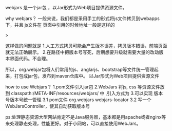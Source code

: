 webjars 是一个jar包 ，以Jar形式为Web项目提供资源文件。

why webjars？
一般来说，我们都是采用手工的形式将js文件拷贝到webapps下，并且 js文件在 页面中引用的时候地址一般是这样的
<script src="http://libs.baidu.com/jquery/2.0.0/jquery.js"></script>>
这样做的问题就是
1.人工方式拷贝可能会产生版本误差，拷贝版本错误，前端页面就无法正确展示。
2.在路径中把版本号写死，后期想要升级就需要大量的改动版本界面代码。不合理。

所以，org.webjar包将人们常用的js、anglarjs、bootstrap等文件统一管理起来，打包成jar包，发布到maven仓库中。 以Jar形式为Web项目提供资源文件

how to use Webjars？
1.pom文件引入jar包
2.WebJars 将js, css 等资源文件放到 classpath:/META-INF/resources/webjars/ 中  ,引入方式为<script type="text/javascript" src="/webjars/jquery/2.1.4/jquery.js"></script>
3.可以实现 版本号版本号统一管理
3.1  pom文件
        <dependency>
              <groupId>org.webjars</groupId>
              <artifactId>webjars-locator</artifactId>
          </dependency>
3.2  写一个WebJarsController，使其自动获取版本号


ps:处理静态资源大型网站肯定不是Java服务器，基本都是用apache或者nginx等来处理静态处理，性能更好。对于小网站，可以直接使用WebJars。
